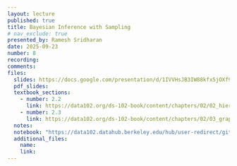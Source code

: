 ```yaml
---
layout: lecture
published: true
title: Bayesian Inference with Sampling
# nav_exclude: true
presented_by: Ramesh Sridharan
date: 2025-09-23
number: 8
recording: 
comments:
files:
  slides: https://docs.google.com/presentation/d/1IVVHsJB3IW88kfx5jOXf995C21O0wxwxlaFLWp1WhFI/edit?usp=sharing
  pdf_slides:
  textbook_sections:
    - number: 2.2
      link: https://data102.org/ds-102-book/content/chapters/02/02_hierarchical_models.html
    - number: 2.3
      link: https://data102.org/ds-102-book/content/chapters/02/03_graphical_models.html
  notes:
  notebook: "https://data102.datahub.berkeley.edu/hub/user-redirect/git-pull?repo=https%3A%2F%2Fgithub.com%2Fds-102%2Ffa25-materials&urlpath=lab%2Ftree%2Ffa25-materials%2Flecture%2Flecture08%2Flec08.ipynb&branch=main"
  additional_files:
    name:
    link:
---
```

